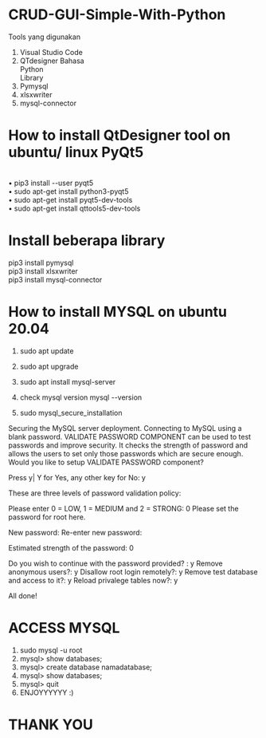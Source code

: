 # CRUD-GUI-Simple-With-Python <br>
Tools yang digunakan<br>
1. Visual Studio Code <br>
2. QTdesigner
Bahasa <br>
Python <br>
Library <br>
1. Pymysql <br>
2. xlsxwriter <br>
3. mysql-connector


# How to install QtDesigner tool on ubuntu/ linux PyQt5
<br>
 • pip3 install --user pyqt5 <br>             
 • sudo apt-get install python3-pyqt5 <br>  
 • sudo apt-get install pyqt5-dev-tools <br>
 • sudo apt-get install qttools5-dev-tools 

# Install beberapa library
pip3 install pymysql <br>
pip3 install xlsxwriter <br>
pip3 install mysql-connector <br>

# How to install MYSQL on ubuntu 20.04 

1. sudo apt update

2. sudo apt upgrade

3. sudo apt install mysql-server

4. check mysql version
mysql --version

5. sudo mysql_secure_installation

Securing the MySQL server deployment.
Connecting to MySQL using a blank password.
VALIDATE PASSWORD COMPONENT can be used to test passwords
and improve security. It checks the strength of password
and allows the users to set only those passwords which are
secure enough. Would you like to setup VALIDATE PASSWORD component?

Press y| Y for Yes, any other key for No: y

These are three levels of password validation policy:

Please enter 0 = LOW, 1 = MEDIUM and 2 = STRONG: 0
Please set the password for root here.

New password:
Re-enter new password:

Estimated strength of the password: 0

Do you wish to continue with the password provided? : y
Remove anonymous users?: y
Disallow root login remotely?: y
Remove test database and access to it?: y
Reload privalege tables now?: y

All done!

# ACCESS MYSQL
1. sudo mysql -u root
2. mysql> show databases;
3. mysql> create database namadatabase;
4. mysql> show databases;
5. mysql> quit
6. ENJOYYYYYY :)

# THANK YOU
